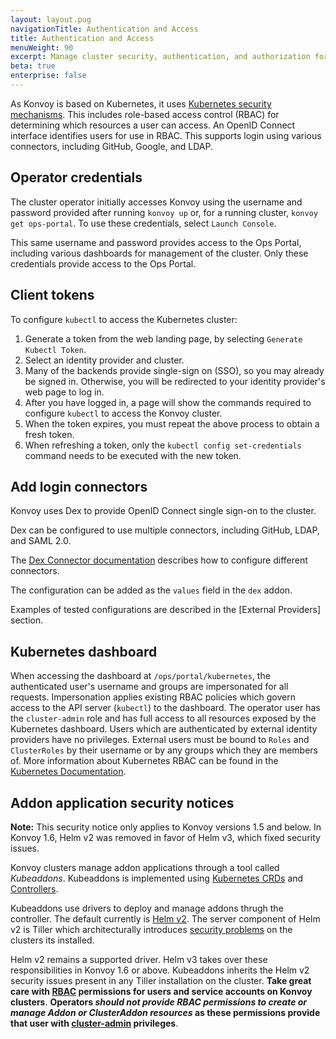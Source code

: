 ```yaml
---
layout: layout.pug
navigationTitle: Authentication and Access
title: Authentication and Access
menuWeight: 90
excerpt: Manage cluster security, authentication, and authorization for the Konvoy cluster
beta: true
enterprise: false
---
```


As Konvoy is based on Kubernetes, it uses [Kubernetes security mechanisms](https://kubernetes.io/docs/reference/access-authn-authz/controlling-access/).
This includes role-based access control (RBAC) for determining which resources a user can access. An OpenID Connect interface identifies users for use in RBAC. This supports login using various connectors, including GitHub, Google, and LDAP.

## Operator credentials

The cluster operator initially accesses Konvoy using the username and password provided after running `konvoy up` or, for a running cluster, `konvoy get ops-portal`. To use these credentials, select `Launch Console`.

This same username and password provides access to the Ops Portal, including various dashboards for management of the cluster. Only these credentials provide access to the Ops Portal.

## Client tokens

To configure `kubectl` to access the Kubernetes cluster:

1. Generate a token from the web landing page, by selecting `Generate Kubectl Token`.
1. Select an identity provider and cluster.
1. Many of the backends provide single-sign on (SSO), so you may already be signed in. Otherwise, you will be redirected to your identity provider's web page to log in.
1. After you have logged in, a page will show the commands required to configure `kubectl` to access the Konvoy cluster.
1. When the token expires, you must repeat the above process to obtain a fresh token.
1. When refreshing a token, only the `kubectl config set-credentials` command needs to be executed with the new token.

## Add login connectors

Konvoy uses Dex to provide OpenID Connect single sign-on to the cluster.

Dex can be configured to use multiple connectors, including GitHub, LDAP, and SAML 2.0.

The [Dex Connector documentation](https://dexidp.io/docs/connectors/) describes how to configure different connectors.

The configuration can be added as the `values` field in the `dex` addon.

Examples of tested configurations are described in the [External Providers] section.

## Kubernetes dashboard

When accessing the dashboard at `/ops/portal/kubernetes`, the authenticated user's username and groups are impersonated for all requests. Impersonation applies existing RBAC policies which govern access to the API server (`kubectl`) to the dashboard. The operator user has the `cluster-admin` role and has full access to all resources exposed by the Kubernetes dashboard. Users which are authenticated by external identity providers have no privileges. External users must be bound to `Roles` and `ClusterRoles` by their username or by any groups which they are members of. More information about Kubernetes RBAC can be found in the [Kubernetes Documentation](https://kubernetes.io/docs/reference/access-authn-authz/rbac/).

## Addon application security notices

**Note:** This security notice only applies to Konvoy versions 1.5 and below. In Konvoy 1.6, Helm v2 was removed in favor of Helm v3, which fixed security issues.

Konvoy clusters manage addon applications through a tool called *Kubeaddons*. Kubeaddons is implemented using [Kubernetes CRDs](https://kubernetes.io/docs/concepts/extend-kubernetes/api-extension/custom-resources/) and [Controllers](https://kubernetes.io/docs/concepts/architecture/controller/).

Kubeaddons use drivers to deploy and manage addons thrugh the controller. The default currently is [Helm v2](https://helm.sh). The server component of Helm v2 is Tiller which architecturally introduces [security problems](https://v2.helm.sh/docs/securing_installation/) on the clusters its installed.

Helm v2 remains a supported driver. Helm v3 takes over these responsibilities in Konvoy 1.6 or above. Kubeaddons inherits the Helm v2 security issues present in any Tiller installation on the cluster. **Take great care with [RBAC](https://kubernetes.io/docs/reference/access-authn-authz/rbac/) permissions for users and service accounts on Konvoy clusters**. **Operators *should not provide RBAC permissions to create or manage Addon or ClusterAddon resources* as these permissions provide that user with [cluster-admin](https://kubernetes.io/docs/reference/access-authn-authz/rbac/#user-facing-roles) privileges**.
